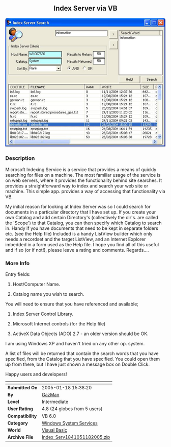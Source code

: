﻿<div align="center">

## Index Server via VB

<img src="PIC20051181049304494.JPG">
</div>

### Description

Microsoft Indexing Service is a service that provides a means of quickly searching for files on a machine. The most familiar usage of the service is on web servers, where it provides the functionality behind site searches. It provides a straightforward way to index and search your web site or machine. This simple app. provides a way of accessing that functionality via VB.

My initial reason for looking at Index Server was so I could search for documents in a particular directory that I have set up. If you create your own Catalog and add certain Directory's (collectively the dir's. are called the 'Scope') to that Catalog, you can then specify which Catalog to search in. Handy if you have documents that need to be kept in separate folders etc. (see the Help file) Included is a handy ListView builder which only needs a recordset and the target ListView, and an Internet Explorer imbedded in a form used as the Help file. I hope you find all of this useful and if so (or if not!), please leave a rating and comments. Regards....
 
### More Info
 
Entry fields:

1. Host/Computer Name.

2. Catalog name you wish to search.

You will need to ensure that you have referenced and available;

1. Index Server Control Library.

2. Microsoft Internet controls (for the Help file)

3. ActiveX Data Objects (ADO) 2.7 - an older version should be OK.

I am using Windows XP and haven't tried on any other op. system.

A list of files will be returned that contain the search words that you have specified, from the Catalog that you have specified. You could open them up from there, but I have just shown a message box on Double Click.

Happy users and developers!


<span>             |<span>
---                |---
**Submitted On**   |2005-01-18 15:38:20
**By**             |[GazMan](https://github.com/Planet-Source-Code/PSCIndex/blob/master/ByAuthor/gazman.md)
**Level**          |Intermediate
**User Rating**    |4.8 (24 globes from 5 users)
**Compatibility**  |VB 6\.0
**Category**       |[Windows System Services](https://github.com/Planet-Source-Code/PSCIndex/blob/master/ByCategory/windows-system-services__1-35.md)
**World**          |[Visual Basic](https://github.com/Planet-Source-Code/PSCIndex/blob/master/ByWorld/visual-basic.md)
**Archive File**   |[Index\_Serv1841051182005\.zip](https://github.com/Planet-Source-Code/gazman-index-server-via-vb__1-58346/archive/master.zip)








